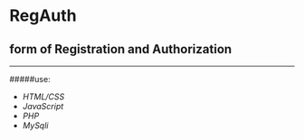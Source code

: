# RegAuth

## form of Registration and Authorization
---
#####use:
* _HTML/CSS_
* _JavaScript_
* _PHP_
* _MySqli_
